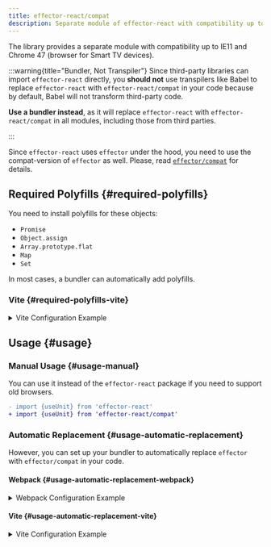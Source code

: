 ```yaml
---
title: effector-react/compat
description: Separate module of effector-react with compatibility up to IE11 and Chrome 47 (browser for Smart TV devices)
---
```


The library provides a separate module with compatibility up to IE11 and Chrome 47 (browser for Smart TV devices).

:::warning{title="Bundler, Not Transpiler"}
Since third-party libraries can import `effector-react` directly, you **should not** use transpilers like Babel to replace `effector-react` with `effector-react/compat` in your code because by default, Babel will not transform third-party code.

**Use a bundler instead**, as it will replace `effector-react` with `effector-react/compat` in all modules, including those from third parties.

:::

Since `effector-react` uses `effector` under the hood, you need to use the compat-version of `effector` as well. Please, read [`effector/compat`](/en/api/effector/module/compat) for details.

## Required Polyfills {#required-polyfills}

You need to install polyfills for these objects:

- `Promise`
- `Object.assign`
- `Array.prototype.flat`
- `Map`
- `Set`

In most cases, a bundler can automatically add polyfills.

### Vite {#required-polyfills-vite}

<details>
<summary>Vite Configuration Example</summary>

```js
import { defineConfig } from "vite";
import legacy from "@vitejs/plugin-legacy";

export default defineConfig({
  plugins: [
    legacy({
      polyfills: ["es.promise", "es.object.assign", "es.array.flat", "es.map", "es.set"],
    }),
  ],
});
```

</details>

## Usage {#usage}

### Manual Usage {#usage-manual}

You can use it instead of the `effector-react` package if you need to support old browsers.

```diff
- import {useUnit} from 'effector-react'
+ import {useUnit} from 'effector-react/compat'
```

### Automatic Replacement {#usage-automatic-replacement}

However, you can set up your bundler to automatically replace `effector` with `effector/compat` in your code.

#### Webpack {#usage-automatic-replacement-webpack}

<details>
<summary>Webpack Configuration Example</summary>

```js
module.exports = {
  resolve: {
    alias: {
      "effector-react": "effector-react/compat",
    },
  },
};
```

</details>

#### Vite {#usage-automatic-replacement-vite}

<details>
<summary>Vite Configuration Example</summary>

```js
import { defineConfig } from "vite";

export default defineConfig({
  resolve: {
    alias: {
      "effector-react": "effector-react/compat",
    },
  },
});
```

</details>
